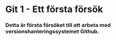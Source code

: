 # Git 1 - Ett första försök
### Detta är första försöket till att arbeta med versionshanteringssystemet Github.

